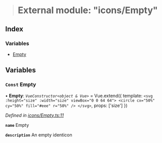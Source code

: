 > # External module: "icons/Empty"

## Index

### Variables

* [Empty](_icons_empty_.md#const-empty)

## Variables

### `Const` Empty

• **Empty**: *`VueConstructor<object & Vue>`* =  Vue.extend({
  template: `
    <svg :height="size" :width="size" viewBox="0 0 64 64">
      <circle cx="50%" cy="50%" fill="#eee" r="50%" />
    </svg>
  `,
  props: ['size']
})

*Defined in [icons/Empty.ts:11](https://github.com/polkadot-js/ui/blob/874d297/packages/vue-identicon/src/icons/Empty.ts#L11)*

**`name`** Empty

**`description`** An empty identicon